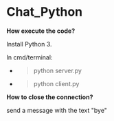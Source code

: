 # Chat_Python

**How execute the code?**

Install Python 3.

In cmd/terminal:
- > python server.py
- > python client.py

**How to close the connection?**

send a message with the text "bye"
